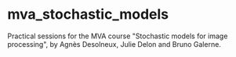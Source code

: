 # mva_stochastic_models
Practical sessions for the MVA course "Stochastic models for image processing", by Agnès Desolneux, Julie Delon and Bruno Galerne.
